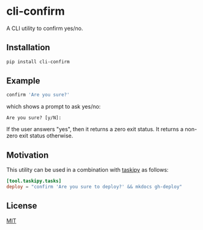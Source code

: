 cli-confirm
===========

A CLI utility to confirm yes/no.


Installation
------------

```sh
pip install cli-confirm
```


Example
-------

```sh
confirm 'Are you sure?'
```
which shows a prompt to ask yes/no:
```
Are you sure? [y/N]:
```
If the user answers "yes", then it returns a zero exit status.
It returns a non-zero exit status otherwise.


Motivation
----------

This utility can be used in a combination with [taskipy](https://github.com/illBeRoy/taskipy) as follows:

```toml
[tool.taskipy.tasks]
deploy = "confirm 'Are you sure to deploy?' && mkdocs gh-deploy"
```


License
-------

[MIT](https://github.com/tueda/cli-confirm/blob/master/LICENSE)
